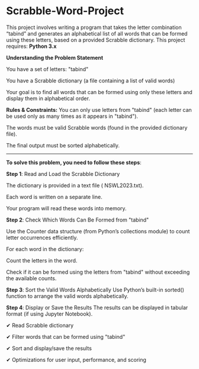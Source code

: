 # Scrabble-Word-Project
This project involves writing a program that takes the letter combination “tabind” and generates an alphabetical list of all words that can be formed using these letters, based on a provided Scrabble dictionary. This project requires: **Python 3.x**

**Understanding the Problem Statement**

You have a set of letters: "tabind"

You have a Scrabble dictionary (a file containing a list of valid words)

Your goal is to find all words that can be formed using only these letters and display them in alphabetical order.

**Rules & Constraints:**
You can only use letters from "tabind" (each letter can be used only as many times as it appears in "tabind").

The words must be valid Scrabble words (found in the provided dictionary file).

The final output must be sorted alphabetically.

****
**To solve this problem, you need to follow these steps**:

**Step 1**: Read and Load the Scrabble Dictionary

The dictionary is provided in a text file ( NSWL2023.txt).

Each word is written on a separate line.

Your program will read these words into memory.

**Step 2**: Check Which Words Can Be Formed from "tabind"

Use the Counter data structure (from Python’s collections module) to count letter occurrences efficiently.

For each word in the dictionary:

Count the letters in the word.

Check if it can be formed using the letters from "tabind" without exceeding the available counts.

**Step 3**: Sort the Valid Words Alphabetically
Use Python’s built-in sorted() function to arrange the valid words alphabetically.

**Step 4**: Display or Save the Results
The results can be displayed in tabular format (if using Jupyter Notebook).

✔ Read Scrabble dictionary

✔ Filter words that can be formed using "tabind"

✔ Sort and display/save the results

✔ Optimizations for user input, performance, and scoring
